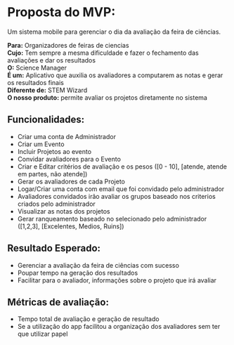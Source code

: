 # Proposta do MVP:
Um sistema mobile para gerenciar o dia da avaliação da feira de ciências.

**Para:** Organizadores de feiras de ciencias  
**Cujo:** Tem sempre a mesma dificuldade e fazer o fechamento das avaliações e dar os resultados  
**O:** Science Manager  
**É um:** Aplicativo que auxilia os avaliadores a computarem as notas e gerar os resultados finais  
**Diferente de:** STEM Wizard  
**O nosso produto:** permite avaliar os projetos diretamente no sistema  

## Funcionalidades:  
* Criar uma conta de Administrador
* Criar um Evento 
* Incluir Projetos ao evento
* Convidar avaliadores para o Evento
* Criar e Editar critérios de avaliação e os pesos ([0 - 10], [atende, atende em partes, não atende])
* Gerar os avaliadores de cada Projeto
* Logar/Criar uma conta com email que foi convidado pelo administrador
* Avaliadores convidados irão avaliar os grupos baseado nos criterios criados pelo administrador
* Visualizar as notas dos projetos
* Gerar ranqueamento baseado no selecionado pelo administrador ([1,2,3], [Excelentes, Medios, Ruins])

## Resultado Esperado: 
* Gerenciar a avaliação da feira de ciências com sucesso
* Poupar tempo na geração dos resultados
* Facilitar para o avaliador, informações sobre o projeto que irá avaliar

## Métricas de avaliação:
* Tempo total de avaliação e geração de resultado
* Se a utilização do app facilitou a organização dos avaliadores sem ter que utilizar papel

